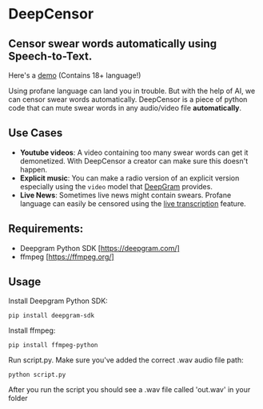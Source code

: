 # DeepCensor
## Censor swear words automatically using Speech-to-Text.

Here's a [demo](http://sndup.net/q924) (Contains 18+ language!)

Using profane language can land you in trouble. But with the help of AI, we can censor swear words automatically. DeepCensor is a piece of python code that can mute swear words in any audio/video file **automatically**.

## Use Cases
* **Youtube videos**: A video containing too many swear words can get it demonetized. With DeepCensor a creator can make sure this doesn't happen. 
* **Explicit music**: You can make a radio version of an explicit version especially using the `video` model that [DeepGram](https://developers.deepgram.com/documentation/features/model/) provides.
* **Live News**: Sometimes live news might contain swears. Profane language can easily be censored using the [live transcription](https://developers.deepgram.com/documentation/getting-started/streaming/) feature.


## Requirements:
* Deepgram Python SDK [https://deepgram.com/]
* ffmpeg [https://ffmpeg.org/]

## Usage
Install Deepgram Python SDK:

`pip install deepgram-sdk`



Install ffmpeg:

`pip install ffmpeg-python`



Run script.py. Make sure you've added the correct .wav audio file path:

`python script.py`

After you run the script you should see a .wav file called 'out.wav' in your folder
